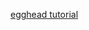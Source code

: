 [egghead tutorial](https://egghead.io/lessons/gatsby-set-up-yarn-workspaces-for-gatsby-theme-development)
